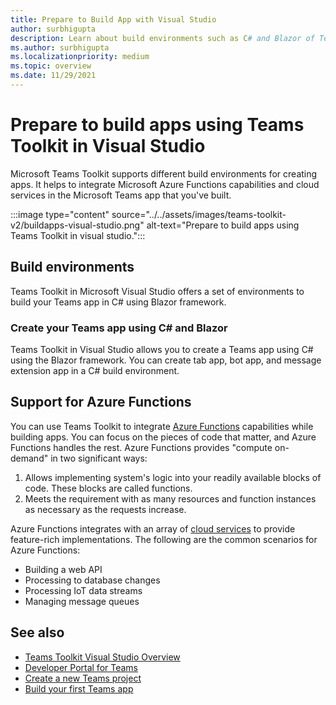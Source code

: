 ```yaml
---
title: Prepare to Build App with Visual Studio
author: surbhigupta
description: Learn about build environments such as C# and Blazor of Teams Toolkit in Visual Studio. Toolkit integrates Azure Functions capabilities for building apps.
ms.author: surbhigupta
ms.localizationpriority: medium
ms.topic: overview
ms.date: 11/29/2021
---
```


# Prepare to build apps using Teams Toolkit in Visual Studio

Microsoft Teams Toolkit supports different build environments for creating apps. It helps to integrate Microsoft Azure Functions capabilities and cloud services in the Microsoft Teams app that you've built.

:::image type="content" source="../../assets/images/teams-toolkit-v2/buildapps-visual-studio.png" alt-text="Prepare to build apps using Teams Toolkit in visual studio.":::

## Build environments

Teams Toolkit in Microsoft Visual Studio offers a set of environments to build your Teams app in C# using Blazor framework.

### Create your Teams app using C# and Blazor

Teams Toolkit in Visual Studio allows you to create a Teams app using C# using the Blazor framework. You can create tab app, bot app, and message extension app in a C# build environment.

## Support for Azure Functions

You can use Teams Toolkit to integrate [Azure Functions](/azure/azure-functions/functions-overview) capabilities while building apps. You can focus on the pieces of code that matter, and Azure Functions handles the rest.
Azure Functions provides "compute on-demand" in two significant ways:

1. Allows implementing system's logic into your readily available blocks of code. These blocks are called functions.
1. Meets the requirement with as many resources and function instances as necessary as the requests increase.

Azure Functions integrates with an array of [cloud services](deploy-vs.md#deploy-microsoft-teams-app-to-the-cloud-using-microsoft-visual-studio) to provide feature-rich implementations. The following are the common scenarios for Azure Functions:

* Building a web API
* Processing to database changes
* Processing IoT data streams
* Managing message queues

## See also

* [Teams Toolkit Visual Studio Overview](teams-toolkit-fundamentals-vs.md)
* [Developer Portal for Teams](~/concepts/build-and-test/teams-developer-portal.md)
* [Create a new Teams project](../create-new-project.md)
* [Build your first Teams app](~/get-started/get-started-overview.md#build-your-first-teams-app)
